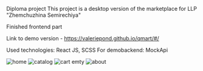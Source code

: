 Diploma project
This project is a desktop version of the marketplace for LLP "Zhemchuzhina Semirechiya"

Finished frontend part

Link to demo version - https://valeriepond.github.io/qmart/#/

Used technologies: React JS, SCSS
For demobackend: MockApi


![home](https://user-images.githubusercontent.com/60189171/219111031-bf4665b3-dafe-456c-8470-616323db3f9a.png)
![catalog](https://user-images.githubusercontent.com/60189171/219111085-aae5a19e-6b83-4962-b0ca-02cd0a64ef63.png)
![cart emty](https://user-images.githubusercontent.com/60189171/219111114-193b007b-338b-479c-9b1d-eb38d58141c2.png)
![about](https://user-images.githubusercontent.com/60189171/219111214-b5999b54-9c02-4046-abf7-96beebb2b44f.png)
